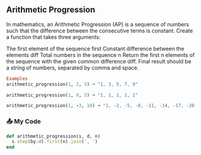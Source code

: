 ## Arithmetic Progression

In mathematics, an Arithmetic Progression (AP) is a sequence of numbers such that the difference between the consecutive terms is constant. Create a function that takes three arguments:

The first element of the sequence first
Constant difference between the elements diff
Total numbers in the sequence n
Return the first n elements of the sequence with the given common difference diff. Final result should be a string of numbers, separated by comma and space.
```ruby
Examples
arithmetic_progression(1, 2, 5) ➞ "1, 3, 5, 7, 9"

arithmetic_progression(1, 0, 5) ➞ "1, 1, 1, 1, 1"

arithmetic_progression(1, -3, 10) ➞ "1, -2, -5, -8, -11, -14, -17, -20, -23, -26"
```
### 📤 My Code
```ruby
def arithmetic_progression(s, d, n)
  s.step(by:d).first(n).join(', ')
end
```
